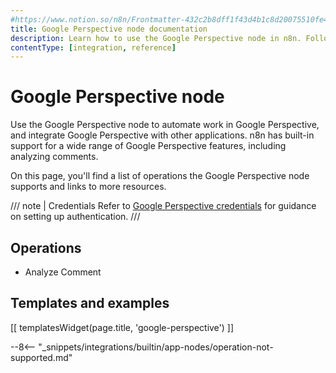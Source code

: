 ```yaml
---
#https://www.notion.so/n8n/Frontmatter-432c2b8dff1f43d4b1c8d20075510fe4
title: Google Perspective node documentation
description: Learn how to use the Google Perspective node in n8n. Follow technical documentation to integrate Google Perspective node into your workflows.
contentType: [integration, reference]
---
```


# Google Perspective node

Use the Google Perspective node to automate work in Google Perspective, and integrate Google Perspective with other applications. n8n has built-in support for a wide range of Google Perspective features, including analyzing comments.

On this page, you'll find a list of operations the Google Perspective node supports and links to more resources.

/// note | Credentials
Refer to [Google Perspective credentials](/integrations/builtin/credentials/google/) for guidance on setting up authentication. 
///

## Operations

* Analyze Comment

## Templates and examples

<!-- see https://www.notion.so/n8n/Pull-in-templates-for-the-integrations-pages-37c716837b804d30a33b47475f6e3780 -->
[[ templatesWidget(page.title, 'google-perspective') ]]

--8<-- "_snippets/integrations/builtin/app-nodes/operation-not-supported.md"
